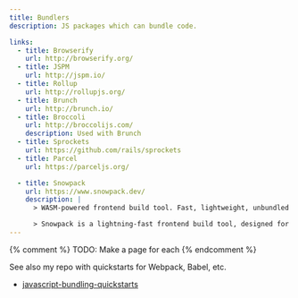 ```yaml
---
title: Bundlers
description: JS packages which can bundle code.

links:
  - title: Browserify
    url: http://browserify.org/
  - title: JSPM
    url: http://jspm.io/
  - title: Rollup
    url: http://rollupjs.org/
  - title: Brunch
    url: http://brunch.io/
  - title: Broccoli
    url: http://broccolijs.com/
    description: Used with Brunch
  - title: Sprockets
    url: https://github.com/rails/sprockets
  - title: Parcel
    url: https://parceljs.org/

  - title: Snowpack
    url: https://www.snowpack.dev/
    description: |
      > WASM-powered frontend build tool. Fast, lightweight, unbundled ESM

      > Snowpack is a lightning-fast frontend build tool, designed for the modern web. It is an alternative to heavier, more complex bundlers like webpack or Parcel in your development workflow. Snowpack leverages JavaScript's native module system (known as ESM) to avoid unnecessary work and stay fast no matter how big your project grows.
---
```


{% comment %} TODO: Make a page for each {% endcomment %}

See also my repo with quickstarts for Webpack, Babel, etc.

- [javascript-bundling-quickstarts](https://github.com/MichaelCurrin/javascript-bundling-quickstarts)
